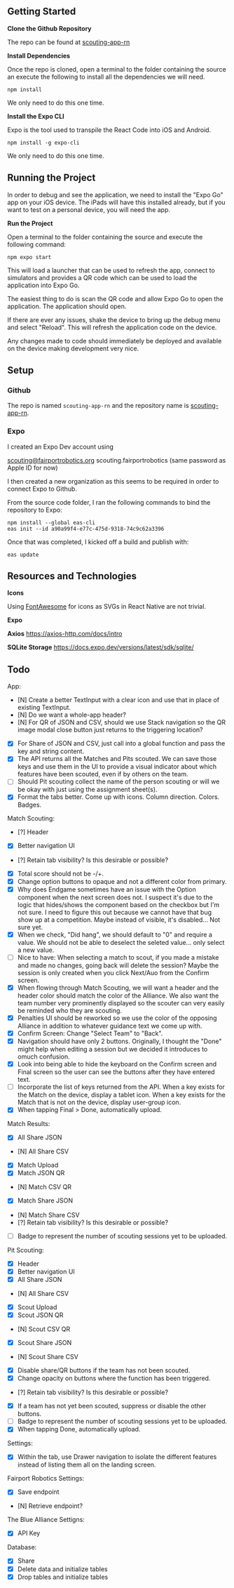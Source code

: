 ## Getting Started

**Clone the Github Repository**

The repo can be found at [scouting-app-rn](https://github.com/FairportRobotics/scouting-app-rn)

**Install Dependencies**

Once the repo is cloned, open a terminal to the folder containing the source an execute the following to install all the dependencies we will need.

```
npm install
```

We only need to do this one time.

**Install the Expo CLI**

Expo is the tool used to transpile the React Code into iOS and Android.

```
npm install -g expo-cli
```

We only need to do this one time.

## Running the Project

In order to debug and see the application, we need to install the "Expo Go" app on your iOS device. The iPads will have this installed already, but if you want to test on a personal device, you will need the app.

**Run the Project**

Open a terminal to the folder containing the source and execute the following command:

```
npm expo start
```

This will load a launcher that can be used to refresh the app, connect to simulators and provides a QR code which can be used to load the application into Expo Go.

The easiest thing to do is scan the QR code and allow Expo Go to open the application. The application should open.

If there are ever any issues, shake the device to bring up the debug menu and select "Reload". This will refresh the application code on the device.

Any changes made to code should immediately be deployed and available on the device making development very nice.

## Setup

### Github

The repo is named `scouting-app-rn` and the repository name is [scouting-app-rn](https://github.com/FairportRobotics/scouting-app-rn).

### Expo

I created an Expo Dev account using

scouting@fairportrobotics.org
scouting.fairportrobotics
(same password as Apple ID for now)

I then created a new organization as this seems to be required in order to connect Expo to Github.

From the source code folder, I ran the following commands to bind the repository to Expo:

```
npm install --global eas-cli
eas init --id a90a99f4-e77c-475d-9318-74c9c62a3396
```

Once that was completed, I kicked off a build and publish with:

```
eas update
```

## Resources and Technologies

**Icons**

Using [FontAwesome](https://fontawesome.com/search?o=r&m=free) for icons as SVGs in React Native are not trivial.

**Expo**

**Axios**
https://axios-http.com/docs/intro

**SQLite Storage**
https://docs.expo.dev/versions/latest/sdk/sqlite/

## Todo

App:

- [N] Create a better TextInput with a clear icon and use that in place of existing TextInput.
- [N] Do we want a whole-app header?
- [N] For QR of JSON and CSV, should we use Stack navigation so the QR image modal close button just returns to the triggering location?
- [x] For Share of JSON and CSV, just call into a global function and pass the key and string content.
- [x] The API returns all the Matches and Pits scouted. We can save those keys and use them in the UI to provide a visual indicator about which features have been scouted, even if by others on the team.
- [ ] Should Pit scouting collect the name of the person scouting or will we be okay with just using the assignment sheet(s).
- [x] Format the tabs better. Come up with icons. Column direction. Colors. Badges.

Match Scouting:

- [?] Header
- [x] Better navigation UI
- [?] Retain tab visibility? Is this desirable or possible?
- [x] Total score should not be -/+.
- [x] Change option buttons to opaque and not a different color from primary.
- [x] Why does Endgame sometimes have an issue with the Option component when the next screen does not. I suspect it's due to the logic that hides/shows the component based on the checkbox but I'm not sure. I need to figure this out because we cannot have that bug show up at a competition. Maybe instead of visible, it's disabled... Not sure yet.
- [x] When we check, "Did hang", we should default to "0" and require a value. We should not be able to deselect the seleted value... only select a new value.
- [ ] Nice to have: When selecting a match to scout, if you made a mistake and made no changes, going back will delete the session? Maybe the session is only created when you click Next/Auo from the Confirm screen.
- [x] When flowing through Match Scouting, we will want a header and the header color should match the color of the Alliance. We also want the team number very prominently displayed so the scouter can very easily be reminded who they are scouting.
- [x] Penalties UI should be reworked so we use the color of the opposing Alliance in addition to whatever guidance text we come up with.
- [x] Confirm Screen: Change "Select Team" to "Back".
- [x] Navigation should have only 2 buttons. Originally, I thought the "Done" might help when editing a session but we decided it introduces to omuch confusion.
- [x] Look into being able to hide the keyboard on the Confirm screen and Final screen so the user can see the buttons after they have entered text.
- [ ] Incorporate the list of keys returned from the API. When a key exists for the Match on the device, display a tablet icon. When a key exists for the Match that is not on the device, display user-group icon.
- [x] When tapping Final > Done, automatically upload.

Match Results:

- [x] All Share JSON
- [N] All Share CSV
- [x] Match Upload
- [x] Match JSON QR
- [N] Match CSV QR
- [x] Match Share JSON
- [N] Match Share CSV
- [?] Retain tab visibility? Is this desirable or possible?
- [ ] Badge to represent the number of scouting sessions yet to be uploaded.

Pit Scouting:

- [x] Header
- [x] Better navigation UI
- [x] All Share JSON
- [N] All Share CSV
- [x] Scout Upload
- [x] Scout JSON QR
- [N] Scout CSV QR
- [x] Scout Share JSON
- [N] Scout Share CSV
- [x] Disable share/QR buttons if the team has not been scouted.
- [x] Change opacity on buttons where the function has been triggered.
- [?] Retain tab visibility? Is this desirable or possible?
- [x] If a team has not yet been scouted, suppress or disable the other buttons.
- [ ] Badge to represent the number of scouting sessions yet to be uploaded.
- [x] When tapping Done, automatically upload.

Settings:

- [x] Within the tab, use Drawer navigation to isolate the different features instead of listing them all on the landing screen.

Fairport Robotics Settings:

- [x] Save endpoint
- [N] Retrieve endpoint?

The Blue Alliance Settigns:

- [x] API Key

Database:

- [x] Share
- [x] Delete data and initialize tables
- [x] Drop tables and initialize tables
